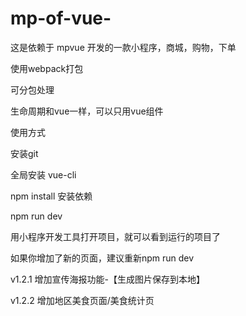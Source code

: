 ﻿# mp-of-vue-
这是依赖于 mpvue 开发的一款小程序，商城，购物，下单

使用webpack打包

可分包处理

生命周期和vue一样，可以只用vue组件

使用方式

安装git

全局安装 vue-cli

npm install   安装依赖


npm run dev

用小程序开发工具打开项目，就可以看到运行的项目了

如果你增加了新的页面，建议重新npm run dev

v1.2.1  增加宣传海报功能-【生成图片保存到本地】

v1.2.2  增加地区美食页面/美食统计页
